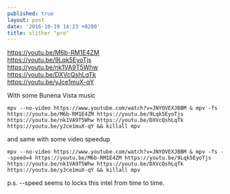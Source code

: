 ```yaml
---
published: true
layout: post
date: '2016-10-19 14:23 +0200'
title: slither "pro"
---
```

https://youtu.be/M6b-RM1E4ZM  
https://youtu.be/9Lqk5EyoTjs  
https://youtu.be/nk1VA9T5Whw  
https://youtu.be/DXVcQshLqTk  
https://youtu.be/yJce1muX-qY

With some Bunena Vista music

    mpv --no-video https://www.youtube.com/watch?v=JNYOVEXJBBM & mpv -fs https://youtu.be/M6b-RM1E4ZM https://youtu.be/9Lqk5EyoTjs https://youtu.be/nk1VA9T5Whw https://youtu.be/DXVcQshLqTk https://youtu.be/yJce1muX-qY && killall mpv
    
and same with some video speedup

    mpv --no-video https://www.youtube.com/watch?v=JNYOVEXJBBM & mpv -fs --speed=4 https://youtu.be/M6b-RM1E4ZM https://youtu.be/9Lqk5EyoTjs https://youtu.be/nk1VA9T5Whw https://youtu.be/DXVcQshLqTk https://youtu.be/yJce1muX-qY && killall mpv

p.s. --speed seems to locks this intel from time to time.